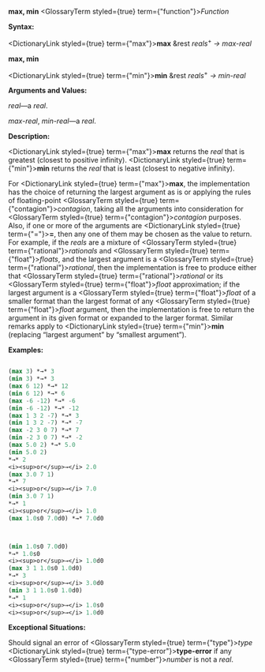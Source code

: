 **max, min** <GlossaryTerm styled={true} term={"function"}><i>Function</i></GlossaryTerm> 



**Syntax:** 



<DictionaryLink styled={true} term={"max"}><b>max</b></DictionaryLink> &amp;rest *reals*<sup>+</sup> *→ max-real* 







 



 



**max, min** 



<DictionaryLink styled={true} term={"min"}><b>min</b></DictionaryLink> &amp;rest *reals*<sup>+</sup> *→ min-real* 



**Arguments and Values:** 



*real*—a *real*. 



*max-real*, *min-real*—a *real*. 



**Description:** 



<DictionaryLink styled={true} term={"max"}><b>max</b></DictionaryLink> returns the *real* that is greatest (closest to positive infinity). <DictionaryLink styled={true} term={"min"}><b>min</b></DictionaryLink> returns the *real* that is least (closest to negative infinity). 



For <DictionaryLink styled={true} term={"max"}><b>max</b></DictionaryLink>, the implementation has the choice of returning the largest argument as is or applying the rules of floating-point <GlossaryTerm styled={true} term={"contagion"}><i>contagion</i></GlossaryTerm>, taking all the arguments into consideration for <GlossaryTerm styled={true} term={"contagion"}><i>contagion</i></GlossaryTerm> purposes. Also, if one or more of the arguments are <DictionaryLink styled={true} term={"="}><b>=</b></DictionaryLink>, then any one of them may be chosen as the value to return. For example, if the *reals* are a mixture of <GlossaryTerm styled={true} term={"rational"}><i>rationals</i></GlossaryTerm> and <GlossaryTerm styled={true} term={"float"}><i>floats</i></GlossaryTerm>, and the largest argument is a <GlossaryTerm styled={true} term={"rational"}><i>rational</i></GlossaryTerm>, then the implementation is free to produce either that <GlossaryTerm styled={true} term={"rational"}><i>rational</i></GlossaryTerm> or its <GlossaryTerm styled={true} term={"float"}><i>float</i></GlossaryTerm> approximation; if the largest argument is a <GlossaryTerm styled={true} term={"float"}><i>float</i></GlossaryTerm> of a smaller format than the largest format of any <GlossaryTerm styled={true} term={"float"}><i>float</i></GlossaryTerm> argument, then the implementation is free to return the argument in its given format or expanded to the larger format. Similar remarks apply to <DictionaryLink styled={true} term={"min"}><b>min</b></DictionaryLink> (replacing “largest argument” by “smallest argument”). 



**Examples:**
```lisp

(max 3) *→* 3 
(min 3) *→* 3 
(max 6 12) *→* 12 
(min 6 12) *→* 6 
(max -6 -12) *→* -6 
(min -6 -12) *→* -12 
(max 1 3 2 -7) *→* 3 
(min 1 3 2 -7) *→* -7 
(max -2 3 0 7) *→* 7 
(min -2 3 0 7) *→* -2 
(max 5.0 2) *→* 5.0 
(min 5.0 2) 
*→* 2 
<i><sup>or</sup>→</i> 2.0 
(max 3.0 7 1) 
*→* 7 
<i><sup>or</sup>→</i> 7.0 
(min 3.0 7 1) 
*→* 1 
<i><sup>or</sup>→</i> 1.0 
(max 1.0s0 7.0d0) *→* 7.0d0 



(min 1.0s0 7.0d0) 
*→* 1.0s0 
<i><sup>or</sup>→</i> 1.0d0 
(max 3 1 1.0s0 1.0d0) 
*→* 3 
<i><sup>or</sup>→</i> 3.0d0 
(min 3 1 1.0s0 1.0d0) 
*→* 1 
<i><sup>or</sup>→</i> 1.0s0 
<i><sup>or</sup>→</i> 1.0d0 

```
**Exceptional Situations:** 



Should signal an error of <GlossaryTerm styled={true} term={"type"}><i>type</i></GlossaryTerm> <DictionaryLink styled={true} term={"type-error"}><b>type-error</b></DictionaryLink> if any <GlossaryTerm styled={true} term={"number"}><i>number</i></GlossaryTerm> is not a *real*. 



